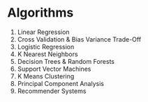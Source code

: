 # Algorithms

1. Linear Regression
2. Cross Validation & Bias Variance Trade-Off
3. Logistic Regression
4. K Nearest Neighbors
5. Decision Trees & Random Forests
6. Support Vector Machines
7. K Means Clustering
8. Principal Component Analysis
9. Recommender Systems